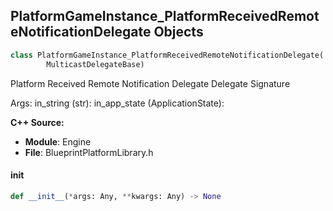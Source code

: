 ## PlatformGameInstance_PlatformReceivedRemoteNotificationDelegate Objects

```python
class PlatformGameInstance_PlatformReceivedRemoteNotificationDelegate(
        MulticastDelegateBase)
```

Platform Received Remote Notification Delegate  Delegate Signature

Args:
    in_string (str): 
    in_app_state (ApplicationState):

**C++ Source:**

- **Module**: Engine
- **File**: BlueprintPlatformLibrary.h

<a id="unreal.PlatformGameInstance_PlatformReceivedRemoteNotificationDelegate.__init__"></a>

#### __init__

```python
def __init__(*args: Any, **kwargs: Any) -> None
```

<a id="unreal.PlatformGameInstance_PlatformRegisteredForRemoteNotificationsDelegate"></a>